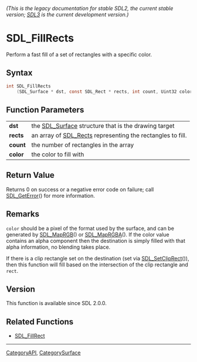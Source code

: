 ###### (This is the legacy documentation for stable SDL2, the current stable version; [SDL3](https://wiki.libsdl.org/SDL3/) is the current development version.)
# SDL_FillRects

Perform a fast fill of a set of rectangles with a specific color.

## Syntax

```c
int SDL_FillRects
    (SDL_Surface * dst, const SDL_Rect * rects, int count, Uint32 color);

```

## Function Parameters

|               |                                                                         |
| ------------- | ----------------------------------------------------------------------- |
| **dst**       | the [SDL_Surface](SDL_Surface) structure that is the drawing target     |
| **rects**     | an array of [SDL_Rects](SDL_Rects) representing the rectangles to fill. |
| **count**     | the number of rectangles in the array                                   |
| **color**     | the color to fill with                                                  |

## Return Value

Returns 0 on success or a negative error code on failure; call
[SDL_GetError](SDL_GetError)() for more information.

## Remarks

`color` should be a pixel of the format used by the surface, and can be
generated by [SDL_MapRGB](SDL_MapRGB)() or [SDL_MapRGBA](SDL_MapRGBA)(). If
the color value contains an alpha component then the destination is simply
filled with that alpha information, no blending takes place.

If there is a clip rectangle set on the destination (set via
[SDL_SetClipRect](SDL_SetClipRect)()), then this function will fill based
on the intersection of the clip rectangle and `rect`.

## Version

This function is available since SDL 2.0.0.

## Related Functions

* [SDL_FillRect](SDL_FillRect)

----
[CategoryAPI](CategoryAPI), [CategorySurface](CategorySurface)


